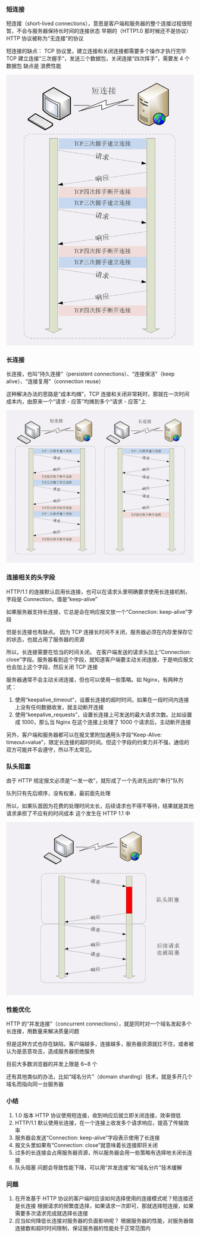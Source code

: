 ### 短连接

短连接（short-lived connections），意思是客户端和服务器的整个连接过程很短暂，不会与服务器保持长时间的连接状态 早期的（HTTP1.0 那时候还不是协议） HTTP 协议被称为“无连接”的协议

短连接的缺点： TCP 协议里，建立连接和关闭连接都需要多个操作才执行完毕 TCP 建立连接“三次握手”，发送三个数据包，关闭连接“四次挥手”，需要发 4 个数据包
缺点是 浪费性能

![](../picture/短链接.jpg)

### 长连接

长连接，也叫“持久连接”（persistent connections）、“连接保活”（keep alive）、“连接复用”（connection reuse）

这种解决办法的思路是“成本均摊”，TCP 连接和关闭非常耗时，那就在一次时间成本内，由原来一个“请求 - 应答”均摊到多个“请求 - 应答”上

![](../picture/长链接短连接比较.jpg)

### 连接相关的头字段

HTTP/1.1 的连接默认启用长连接，也可以在请求头里明确要求使用长连接机制，字段是 Connection，值是“keep-alive”

如果服务器支持长连接，它总是会在响应报文放一个“Connection: keep-alive”字段

但是长连接也有缺点。 因为 TCP 连接长时间不关闭，服务器必须在内存里保存它的状态，也就占用了服务器的资源

所以，长连接需要在恰当的时间关闭。 在客户端发送的请求头加上“Connection: close”字段。服务器看到这个字段，就知道客户端要主动关闭连接，于是响应报文也会加上这个字段，然后关闭 TCP 连接

服务器通常不会主动关闭连接，但也可以使用一些策略。如 Nginx，有两种方式：

1. 使用“keepalive_timeout”，设置长连接的超时时间，如果在一段时间内连接上没有任何数据收发，就主动断开连接
2. 使用“keepalive_requests”，设置长连接上可发送的最大请求次数。比如设置成 1000，那么当 Nginx 在这个连接上处理了 1000 个请求后，主动断开连接

另外，客户端和服务器都可以在报文里附加通用头字段“Keep-Alive: timeout=value”，限定长连接的超时时间。但这个字段的约束力并不强，通信的双方可能并不会遵守，所以不太常见。

### 队头阻塞

由于 HTTP 规定报文必须是“一发一收”，就形成了一个先进先出的“串行”队列

队列只有先后顺序，没有权重，最前面先处理

所以，如果队首因为花费的处理时间太长，后续请求也不得不等待，结果就是其他请求承担了不应有的时间成本 这个发生在 HTTP 1.1 中

![](../picture/队头阻塞.jpg)

### 性能优化

HTTP 的“并发连接”（concurrent connections），就是同时对一个域名发起多个长连接，用数量来解决质量问题

但是这种方式也存在缺陷，客户端越多，连接越多，服务器资源就扛不住，或者被认为是恶意攻击，造成服务器拒绝服务

目前大多数浏览器的并发上限是 6~8 个

还有其他类似的办法，比如“域名分片”（domain sharding）技术，就是多开几个域名而指向同一台服务器

### 小结

1. 1.0 版本 HTTP 协议使用短连接，收到响应后就立即关闭连接，效率很低 
2. HTTP/1.1 默认使用长连接，在一个连接上收发多个请求响应，提高了传输效率
3. 服务器会发送“Connection: keep-alive”字段表示使用了长连接
4. 报文头里如果有“Connection: close”就意味着长连接即将关闭
5. 过多的长连接会占用服务器资源，所以服务器会用一些策略有选择地关闭长连接
6. 队头阻塞 问题会导致性能下降，可以用“并发连接”和“域名分片”技术缓解

### 问题
1. 在开发基于 HTTP 协议的客户端时应该如何选择使用的连接模式呢？短连接还是长连接
   根据请求的频繁度选择，如果请求一次即可，那就选择短连接，如果需要多次请求完成就选择长连接
2. 应当如何降低长连接对服务器的负面影响呢？
   根据服务器的性能，对服务器做连接数和超时时间限制，保证服务器的性能处于正常范围内



